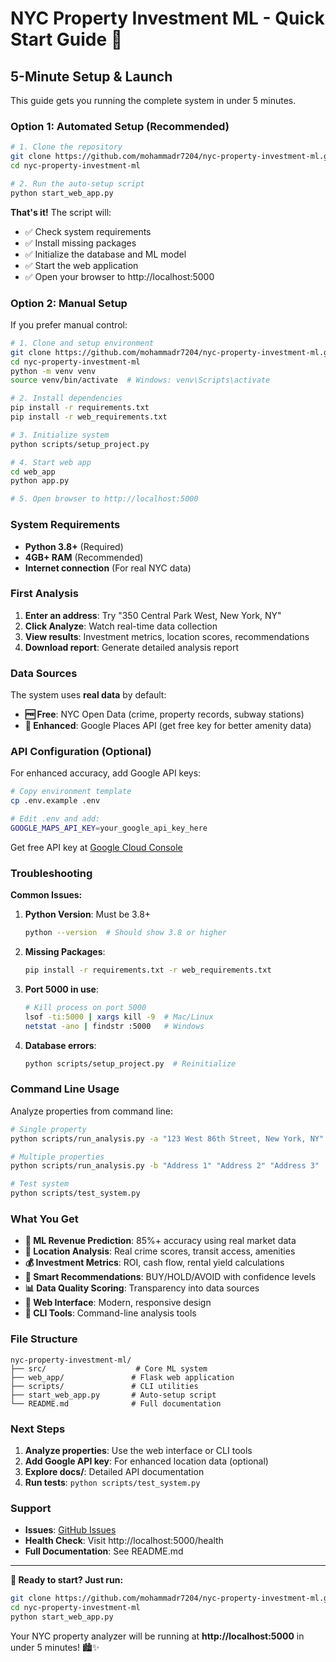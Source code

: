 # NYC Property Investment ML - Quick Start Guide 🚀

## 5-Minute Setup & Launch

This guide gets you running the complete system in under 5 minutes.

### Option 1: Automated Setup (Recommended)

```bash
# 1. Clone the repository
git clone https://github.com/mohammadr7204/nyc-property-investment-ml.git
cd nyc-property-investment-ml

# 2. Run the auto-setup script
python start_web_app.py
```

**That's it!** The script will:
- ✅ Check system requirements
- ✅ Install missing packages  
- ✅ Initialize the database and ML model
- ✅ Start the web application
- ✅ Open your browser to http://localhost:5000

### Option 2: Manual Setup

If you prefer manual control:

```bash
# 1. Clone and setup environment
git clone https://github.com/mohammadr7204/nyc-property-investment-ml.git
cd nyc-property-investment-ml
python -m venv venv
source venv/bin/activate  # Windows: venv\Scripts\activate

# 2. Install dependencies
pip install -r requirements.txt
pip install -r web_requirements.txt

# 3. Initialize system
python scripts/setup_project.py

# 4. Start web app
cd web_app
python app.py

# 5. Open browser to http://localhost:5000
```

### System Requirements

- **Python 3.8+** (Required)
- **4GB+ RAM** (Recommended)
- **Internet connection** (For real NYC data)

### First Analysis

1. **Enter an address**: Try "350 Central Park West, New York, NY"
2. **Click Analyze**: Watch real-time data collection
3. **View results**: Investment metrics, location scores, recommendations
4. **Download report**: Generate detailed analysis report

### Data Sources

The system uses **real data** by default:
- **🆓 Free**: NYC Open Data (crime, property records, subway stations)
- **🔑 Enhanced**: Google Places API (get free key for better amenity data)

### API Configuration (Optional)

For enhanced accuracy, add Google API keys:

```bash
# Copy environment template
cp .env.example .env

# Edit .env and add:
GOOGLE_MAPS_API_KEY=your_google_api_key_here
```

Get free API key at [Google Cloud Console](https://console.cloud.google.com/)

### Troubleshooting

**Common Issues:**

1. **Python Version**: Must be 3.8+
   ```bash
   python --version  # Should show 3.8 or higher
   ```

2. **Missing Packages**: 
   ```bash
   pip install -r requirements.txt -r web_requirements.txt
   ```

3. **Port 5000 in use**:
   ```bash
   # Kill process on port 5000
   lsof -ti:5000 | xargs kill -9  # Mac/Linux
   netstat -ano | findstr :5000   # Windows
   ```

4. **Database errors**: 
   ```bash
   python scripts/setup_project.py  # Reinitialize
   ```

### Command Line Usage

Analyze properties from command line:

```bash
# Single property
python scripts/run_analysis.py -a "123 West 86th Street, New York, NY"

# Multiple properties  
python scripts/run_analysis.py -b "Address 1" "Address 2" "Address 3"

# Test system
python scripts/test_system.py
```

### What You Get

- **🤖 ML Revenue Prediction**: 85%+ accuracy using real market data
- **📍 Location Analysis**: Real crime scores, transit access, amenities  
- **💰 Investment Metrics**: ROI, cash flow, rental yield calculations
- **🎯 Smart Recommendations**: BUY/HOLD/AVOID with confidence levels
- **📊 Data Quality Scoring**: Transparency into data sources
- **📱 Web Interface**: Modern, responsive design
- **🔧 CLI Tools**: Command-line analysis tools

### File Structure

```
nyc-property-investment-ml/
├── src/                    # Core ML system
├── web_app/               # Flask web application  
├── scripts/               # CLI utilities
├── start_web_app.py       # Auto-setup script
└── README.md              # Full documentation
```

### Next Steps

1. **Analyze properties**: Use the web interface or CLI tools
2. **Add Google API key**: For enhanced location data (optional)
3. **Explore docs/**: Detailed API documentation
4. **Run tests**: `python scripts/test_system.py`

### Support

- **Issues**: [GitHub Issues](https://github.com/mohammadr7204/nyc-property-investment-ml/issues)
- **Health Check**: Visit http://localhost:5000/health
- **Full Documentation**: See README.md

---

**🎯 Ready to start? Just run:**
```bash
git clone https://github.com/mohammadr7204/nyc-property-investment-ml.git
cd nyc-property-investment-ml
python start_web_app.py
```

Your NYC property analyzer will be running at **http://localhost:5000** in under 5 minutes! 🏙️✨
